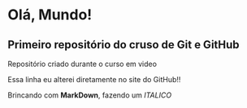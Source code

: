 # Olá, Mundo!
 ## Primeiro repositório do cruso de Git e GitHub

Repositório criado durante o curso em video

Essa linha eu alterei diretamente no site  do GitHub!!

Brincando com **MarkDown**, fazendo um *ITALICO*
